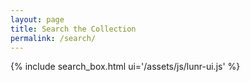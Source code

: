 ```yaml
---
layout: page
title: Search the Collection
permalink: /search/
---
```


{% include search_box.html ui='/assets/js/lunr-ui.js' %}

